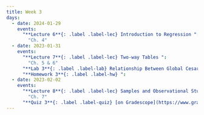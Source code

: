 ```yaml
---
title: Week 3
days:
  - date: 2024-01-29
    events:
      "**Lecture 6**{: .label .label-lec} Introduction to Regression ":
        "Ch. 4"
  - date: 2023-01-31
    events:
      "**Lecture 7**{: .label .label-lec} Two-way Tables ":
        "Ch. 5 & 6"
      "**Lab 3**{: .label .label-lab} Relationship Between Global Cesarean Delivery Rates and GDP (Due Feb 7th)":
      "**Homework 3**{: .label .label-hw} ":
  - date: 2023-02-02
    events:
      "**Lecture 8**{: .label .label-lec} Samples and Observational Studies ": 
        "Ch. 7"
      "**Quiz 3**{: .label .label-quiz} [on Gradescope](https://www.gradescope.com/courses/704333) (Due Feb. 3rd, 11:59 PM PST)":
---
```

